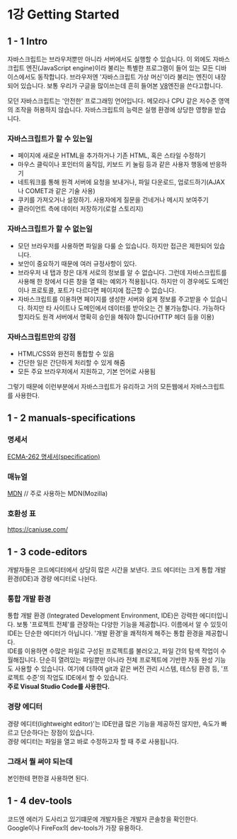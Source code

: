 # 1강 Getting Started
## 1 - 1 Intro

자바스크립트는 브라우저뿐만 아니라 서버에서도 실행할 수 있습니다. 이 외에도 자바스크립트 엔진(JavaScript engine)이라 불리는 특별한 프로그램이 들어 있는 모든 디바이스에서도 동작합니다.
브라우저엔 '자바스크립트 가상 머신'이라 불리는 엔진이 내장되어 있습니다.
보통 우리가 구글을 많이쓰는데 흔히 들어본 [V8](https://en.wikipedia.org/wiki/V8_(JavaScript_engine))엔진을 쓴다고합니다.

모던 자바스크립트는 '안전한' 프로그래밍 언어입니다. 메모리나 CPU 같은 저수준 영역의 조작을 허용하지 않습니다.
자바스크립트의 능력은 실행 환경에 상당한 영향을 받습니다.

### 자바스크립트가 할 수 있는일

* 페이지에 새로운 HTML을 추가하거나 기존 HTML, 혹은 스타일 수정하기
* 마우스 클릭이나 포인터의 움직임, 키보드 키 눌림 등과 같은 사용자 행동에 반응하기
* 네트워크를 통해 원격 서버에 요청을 보내거나, 파일 다운로드, 업로드하기(AJAX나 COMET과 같은 기술 사용)
* 쿠키를 가져오거나 설정하기. 사용자에게 질문을 건네거나 메시지 보여주기
* 클라이언트 측에 데이터 저장하기(로컬 스토리지)

### 자바스크립트가 할 수 없는일

* 모던 브라우저를 사용하면 파일을 다룰 순 있습니다. 하지만 접근은 제한되어 있습니다.
* 보안이 중요하기 때문에 여러 규정사항이 있다.
* 브라우저 내 탭과 창은 대개 서로의 정보를 알 수 없습니다. 그런데 자바스크립트를 사용해 한 창에서 다른 창을 열 때는 예외가 적용됩니다. 하지만 이 경우에도 도메인이나 프로토콜, 포트가 다르다면 페이지에 접근할 수 없습니다.
* 자바스크립트를 이용하면 페이지를 생성한 서버와 쉽게 정보를 주고받을 수 있습니다. 하지만 타 사이트나 도메인에서 데이터를 받아오는 건 불가능합니다. 가능하다 할지라도 원격 서버에서 명확히 승인을 해줘야 합니다(HTTP 헤더 등을 이용)

### 자바스크립트만의 강점

+ HTML/CSS와 완전히 통합할 수 있음
+ 간단한 일은 간단하게 처리할 수 있게 해줌
+ 모든 주요 브라우저에서 지원하고, 기본 언어로 사용됨

그렇기 때문에 이런부분에서 자바스크립트가 유리하고 거의 모든웹에서 자바스크립트를 사용한다.

## 1 - 2 manuals-specifications

### 명세서
[ECMA-262 명세서(specification)](https://www.ecma-international.org/publications-and-standards/standards/ecma-262/)<br>
### 매뉴얼
[MDN](https://developer.mozilla.org/en-US/docs/Web/JavaScript/Reference)  // 주로 사용하는 MDN(Mozilla)
<br>
### 호환성 표
https://caniuse.com/

## 1 - 3 code-editors
개발자들은 코드에디터에서 상당히 많은 시간을  보낸다. 코드 에디터는 크게 통합 개발 환경(IDE)과 경량 에디터로 나뉜다.<br>
### 통합 개발 환경
통합 개발 환경 (Integrated Development Environment, IDE)은 강력한 에디터입니다. 보통 '프로젝트 전체'를 관장하는 다양한 기능을 제공합니다. 이름에서 알 수 있듯이 IDE는 단순한 에디터가 아닙니다. '개발 환경'을 쾌적하게 해주는 통합 환경을 제공합니다.<br>
IDE를 이용하면 수많은 파일로 구성된 프로젝트를 불러오고, 파일 간의 탐색 작업이 수월해집니다. 단순히 열려있는 파일뿐만 아니라 전체 프로젝트에 기반한 자동 완성 기능도 사용할 수 있습니다. 여기에 더하여 git과 같은 버전 관리 시스템, 테스팅 환경 등, '프로젝트 수준'의 작업도 IDE에서 할 수 있습니다.
<br>
**주로 Visual Studio Code를 사용한다.**
### 경량 에디터
경량 에디터(lightweight editor)'는 IDE만큼 많은 기능을 제공하진 않지만, 속도가 빠르고 단순하다는 장점이 있습니다.<br>
경량 에디터는 파일을 열고 바로 수정하고자 할 때 주로 사용됩니다.
### 그래서 뭘 써야 되는데
본인한테 편한걸 사용하면 된다.

## 1 - 4 dev-tools
코드엔 에러가 도사리고 있기떄문에 개발자들은 개발자 콘솔창을 확인한다. <br>
Google이나 FireFox의 dev-tools가 가장 유용하다.<br>

